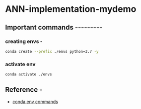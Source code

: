 # ANN-implementation-mydemo

## Important commands ---------

### creating envs -

```bash
conda create --prefix ./envs python=3.7 -y
```

### activate env
```bash
conda activate ./envs 
```

## Reference - 

* [conda env commands](https://conda.io/projects/conda/en/latest/user-guide/tasks/manage-environments.html#)